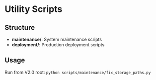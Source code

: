 # Utility Scripts

## Structure  
- **maintenance/**: System maintenance scripts
- **deployment/**: Production deployment scripts

## Usage
Run from V2.0 root: `python scripts/maintenance/fix_storage_paths.py`
